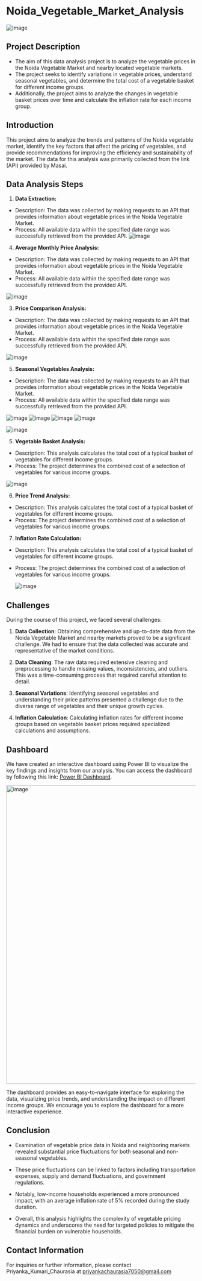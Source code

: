# Noida_Vegetable_Market_Analysis
![image](https://github.com/priyankachaurasiaa/Noida_Vegetable_Market_Analysis/assets/134799886/39f36a6a-0825-4343-8c66-3783b5786e3b)

## Project Description

- The aim of this data analysis project is to analyze the vegetable prices in the Noida Vegetable Market and nearby located vegetable markets. 
- The project seeks to identify variations in vegetable prices, understand seasonal vegetables, and determine the total cost of a vegetable basket for different income groups. 
- Additionally, the project aims to analyze the changes in vegetable basket prices over time and calculate the inflation rate for each income group.

## Introduction

This project aims to analyze the trends and patterns of the Noida vegetable market, identify the key factors that affect the pricing of vegetables, and provide recommendations for improving the efficiency and sustainability of the market. The data for this analysis was primarily collected from the link (API) provided by Masai.

## Data Analysis Steps

1. **Data Extraction:**
- Description: The data was collected by making requests to an API that provides information about vegetable prices in the Noida Vegetable Market.
- Process: All available data within the specified date range was successfully retrieved from the provided API.
![image](https://github.com/priyankachaurasiaa/Noida_Vegetable_Market_Analysis/assets/134799886/0898d9d6-f961-4435-b141-c33e2b96def5)

4. **Average Monthly Price Analysis:**
- Description: The data was collected by making requests to an API that provides information about vegetable prices in the Noida Vegetable Market.
- Process: All available data within the specified date range was successfully retrieved from the provided API.

![image](https://github.com/priyankachaurasiaa/Noida_Vegetable_Market_Analysis/assets/134799886/fc2bd290-fb21-4037-964c-1ff8c957dd69)

3. **Price Comparison Analysis:**
- Description: The data was collected by making requests to an API that provides information about vegetable prices in the Noida Vegetable Market.
- Process: All available data within the specified date range was successfully retrieved from the provided API.

![image](https://github.com/priyankachaurasiaa/Noida_Vegetable_Market_Analysis/assets/134799886/70593c9f-63d2-4899-88a4-6fdf7014c141)

5. **Seasonal Vegetables Analysis:**
- Description: The data was collected by making requests to an API that provides information about vegetable prices in the Noida Vegetable Market.
- Process: All available data within the specified date range was successfully retrieved from the provided API.

![image](https://github.com/priyankachaurasiaa/Noida_Vegetable_Market_Analysis/assets/134799886/df8c4bc3-e532-4d1e-8104-bd5ce468b93b) ![image](https://github.com/priyankachaurasiaa/Noida_Vegetable_Market_Analysis/assets/134799886/68646f96-1fa5-4e14-8c90-268a374f46aa)
![image](https://github.com/priyankachaurasiaa/Noida_Vegetable_Market_Analysis/assets/134799886/bf776fbf-b578-45cd-9128-00b248daa055) ![image](https://github.com/priyankachaurasiaa/Noida_Vegetable_Market_Analysis/assets/134799886/bfb6173f-95e2-4e66-8697-7d9e116bc2e4)

![image](https://github.com/priyankachaurasiaa/Noida_Vegetable_Market_Analysis/assets/134799886/8ae7e586-8277-4075-8914-0ff88e7b0cfb)

5. **Vegetable Basket Analysis:** 
- Description: This analysis calculates the total cost of a typical basket of vegetables for different income groups.
- Process: The project determines the combined cost of a selection of vegetables for various income groups.

![image](https://github.com/priyankachaurasiaa/Noida_Vegetable_Market_Analysis/assets/134799886/6fd2e757-ead5-425f-ad7a-a6fbb02ce4f8)

6. **Price Trend Analysis:**
- Description: This analysis calculates the total cost of a typical basket of vegetables for different income groups.
- Process: The project determines the combined cost of a selection of vegetables for various income groups.

7. **Inflation Rate Calculation:**
- Description: This analysis calculates the total cost of a typical basket of vegetables for different income groups.
- Process: The project determines the combined cost of a selection of vegetables for various income groups.

   ![image](https://github.com/priyankachaurasiaa/Noida_Vegetable_Market_Analysis/assets/134799886/7eb1c380-e4d6-4019-a346-239f5aeb383a)

## Challenges

During the course of this project, we faced several challenges:

1. **Data Collection**: Obtaining comprehensive and up-to-date data from the Noida Vegetable Market and nearby markets proved to be a significant challenge. We had to ensure that the data collected was accurate and representative of the market conditions.

2. **Data Cleaning**: The raw data required extensive cleaning and preprocessing to handle missing values, inconsistencies, and outliers. This was a time-consuming process that required careful attention to detail.

3. **Seasonal Variations**: Identifying seasonal vegetables and understanding their price patterns presented a challenge due to the diverse range of vegetables and their unique growth cycles.

4. **Inflation Calculation**: Calculating inflation rates for different income groups based on vegetable basket prices required specialized calculations and assumptions.


## Dashboard

We have created an interactive dashboard using Power BI to visualize the key findings and insights from our analysis. You can access the dashboard by following this link: [Power BI Dashboard](https://github.com/priyankachaurasiaa/Noida_Vegetable_Market_Analysis/blob/main/Pandas_Dashboard.pbix).

<img width="792" alt="image" src="https://github.com/priyankachaurasiaa/Noida_Vegetable_Market_Analysis/assets/134799886/4b6bd0db-e0aa-49e4-b528-3f073a937304">

The dashboard provides an easy-to-navigate interface for exploring the data, visualizing price trends, and understanding the impact on different income groups. We encourage you to explore the dashboard for a more interactive experience.

## Conclusion

- Examination of vegetable price data in Noida and neighboring markets revealed substantial price fluctuations for both seasonal and non-seasonal vegetables.

- These price fluctuations can be linked to factors including transportation expenses, supply and demand fluctuations, and government regulations.

- Notably, low-income households experienced a more pronounced impact, with an average inflation rate of 5% recorded during the study duration.

- Overall, this analysis highlights the complexity of vegetable pricing dynamics and underscores the need for targeted policies to mitigate the financial burden on vulnerable households.

## Contact Information

For inquiries or further information, please contact Priyanka_Kumari_Chaurasia at priyankachaurasia7050@gmail.com
